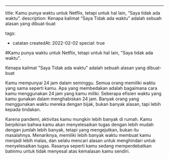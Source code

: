 ---
title: Kamu punya waktu untuk Netflix, tetapi untuk hal lain, “Saya tidak ada waktu”.
description: Kenapa kalimat “Saya Tidak ada waktu” adalah sebuah alasan yang dibuat-buat

tags:
  - catatan
createdAt: 2022-02-02
special: true

#Kamu punya waktu untuk Netflix, tetapi untuk hal lain, "Saya tidak ada waktu".

Kenapa kalimat "Saya Tidak ada waktu" adalah sebuah alasan yang dibuat-buat

Kamu mempunyai 24 jam dalam seminggu. Semua orang memiliki waktu yang sama seperti kamu. Apa yang membedakan adalah bagaimana cara kamu menggunakan 24 jam yang kamu miliki. Seberapa efisien waktu yang kamu gunakan dalam menghabiskan 24 jam.
Banyak orang yang menggunakan waktu mereka dengan bijak, bukan banyak alasan, tapi lebih kepada tindakan.

Karena pandemi, aktivitas kamu mungkin lebih banyak di rumah. Kamu berpikiran bahwa kamu akan menyelesaikan tugas dengan lebih mudah dengan jumlah lebih banyak, tetapi yang mengejutkan, bukan itu masalahnya. Menariknya, memiliki lebih banyak waktu membuat kamu menjadi lebih malas, dan selalu mencari alasan untuk menghindari untuk menyelesaikan tugas. Rasanya seperti kamu sedang memperdebatkan batinmu untuk tidak menyesal atas kemalasan kamu sendiri.
